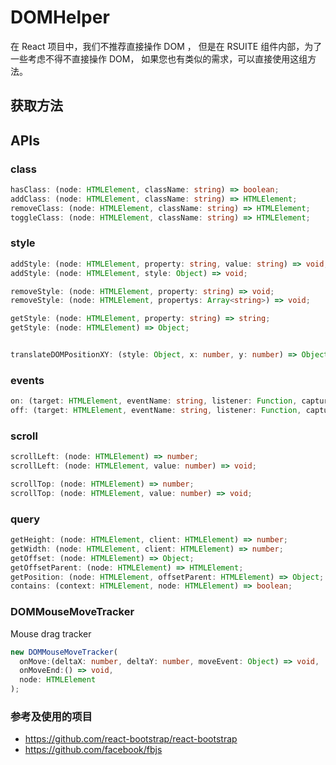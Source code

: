 # DOMHelper

在 React 项目中，我们不推荐直接操作 DOM ， 但是在 RSUITE 组件内部，为了一些考虑不得不直接操作 DOM， 如果您也有类似的需求，可以直接使用这组方法。

## 获取方法

<!--{include:(components/dom-helper/fragments/import.md)}-->

## APIs

### class

```typescript
hasClass: (node: HTMLElement, className: string) => boolean;
addClass: (node: HTMLElement, className: string) => HTMLElement;
removeClass: (node: HTMLElement, className: string) => HTMLElement;
toggleClass: (node: HTMLElement, className: string) => HTMLElement;
```

<!--{include:`class-helper.md`}-->

### style

```typescript
addStyle: (node: HTMLElement, property: string, value: string) => void;
addStyle: (node: HTMLElement, style: Object) => void;

removeStyle: (node: HTMLElement, property: string) => void;
removeStyle: (node: HTMLElement, propertys: Array<string>) => void;

getStyle: (node: HTMLElement, property: string) => string;
getStyle: (node: HTMLElement) => Object;


translateDOMPositionXY: (style: Object, x: number, y: number) => Object;

```

<!--{include:`style-helper.md`}-->

### events

```typescript
on: (target: HTMLElement, eventName: string, listener: Function, capture: boolean = false) => {off: Function};
off: (target: HTMLElement, eventName: string, listener: Function, capture: boolean = false) => void;
```

<!--{include:`event-helper.md`}-->

### scroll

```typescript
scrollLeft: (node: HTMLElement) => number;
scrollLeft: (node: HTMLElement, value: number) => void;

scrollTop: (node: HTMLElement) => number;
scrollTop: (node: HTMLElement, value: number) => void;
```

<!--{include:`scroll-helper.md`}-->

### query

```typescript
getHeight: (node: HTMLElement, client: HTMLElement) => number;
getWidth: (node: HTMLElement, client: HTMLElement) => number;
getOffset: (node: HTMLElement) => Object;
getOffsetParent: (node: HTMLElement) => HTMLElement;
getPosition: (node: HTMLElement, offsetParent: HTMLElement) => Object;
contains: (context: HTMLElement, node: HTMLElement) => boolean;
```

<!--{include:`query.md`}-->

### DOMMouseMoveTracker

Mouse drag tracker

```typescript
new DOMMouseMoveTracker(
  onMove:(deltaX: number, deltaY: number, moveEvent: Object) => void,
  onMoveEnd:() => void,
  node: HTMLElement
);
```

<!--{include:`dom-mouse-move-tracker.md`}-->

### 参考及使用的项目

- https://github.com/react-bootstrap/react-bootstrap
- https://github.com/facebook/fbjs
